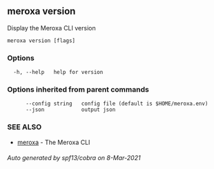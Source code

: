## meroxa version

Display the Meroxa CLI version

```
meroxa version [flags]
```

### Options

```
  -h, --help   help for version
```

### Options inherited from parent commands

```
      --config string   config file (default is $HOME/meroxa.env)
      --json            output json
```

### SEE ALSO

* [meroxa](meroxa.md)	 - The Meroxa CLI

###### Auto generated by spf13/cobra on 8-Mar-2021
